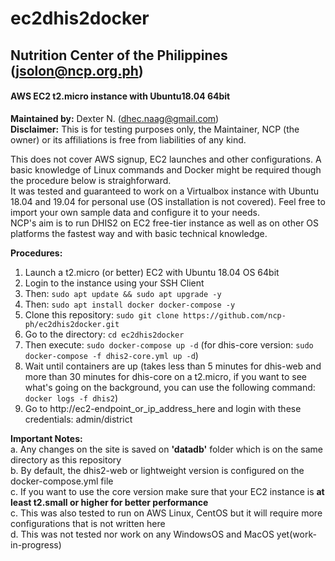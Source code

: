 # ec2dhis2docker
## Nutrition Center of the Philippines (jsolon@ncp.org.ph)
#### AWS EC2 t2.micro instance with Ubuntu18.04 64bit ###
**Maintained by:** Dexter N. (dhec.naag@gmail.com)<br>
**Disclaimer:** This is for testing purposes only, the Maintainer, NCP (the owner) or its affiliations is free from liabilities of any kind.

This does not cover AWS signup, EC2 launches and other configurations. A basic knowledge of Linux commands and Docker might be required though the procedure below is straighforward.<br>
It was tested and guaranteed to work on a Virtualbox instance with Ubuntu 18.04 and 19.04 for personal use (OS installation is not covered). Feel free to import your own sample data and configure it to your needs.<br>
NCP's aim is to run DHIS2 on EC2 free-tier instance as well as on other OS platforms the fastest way and with basic technical knowledge.

**Procedures:**<br>
1. Launch a t2.micro (or better) EC2 with Ubuntu 18.04 OS 64bit
2. Login to the instance using your SSH Client
3. Then: `sudo apt update && sudo apt upgrade -y`
4. Then: `sudo apt install docker docker-compose -y` 
5. Clone this repository: `sudo git clone https://github.com/ncp-ph/ec2dhis2docker.git`
6. Go to the directory: `cd ec2dhis2docker`
7. Then execute: `sudo docker-compose up -d` (for dhis-core version: `sudo docker-compose -f dhis2-core.yml up -d`)
8. Wait until containers are up (takes less than 5 minutes for dhis-web and more than 30 minutes for dhis-core on a t2.micro, if you want to see what's going on the background, you can use the following command: `docker logs -f dhis2`) 
9. Go to http://ec2-endpoint_or_ip_address_here and login with these credentials: admin/district

**Important Notes:**<br> 
a. Any changes on the site is saved on **'datadb'** folder which is on the same directory as this repository<br>
b. By default, the dhis2-web or lightweight version is configured on the docker-compose.yml file<br>
c. If you want to use the core version make sure that your EC2 instance is **at least t2.small or higher for better performance**<br>
c. This was also tested to run on AWS Linux, CentOS but it will require more configurations that is not written here<br>
d. This was not tested nor work on any WindowsOS and MacOS yet(work-in-progress)
